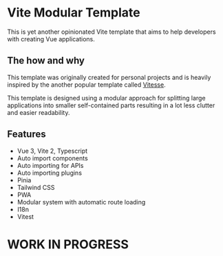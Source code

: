 # Vite Modular Template

This is yet another opinionated Vite template that aims to help developers with creating Vue applications.

## The how and why

This template was originally created for personal projects and is heavily inspired by the another popular template called [Vitesse](https://github.com/antfu/vitesse).

This template is designed using a modular approach for splitting large applications into smaller self-contained parts resulting in a lot less clutter and easier readability.

## Features

- Vue 3, Vite 2, Typescript
- Auto import components
- Auto importing for APIs
- Auto importing plugins
- Pinia
- Tailwind CSS
- PWA
- Modular system with automatic route loading
- I18n
- Vitest

# WORK IN PROGRESS
